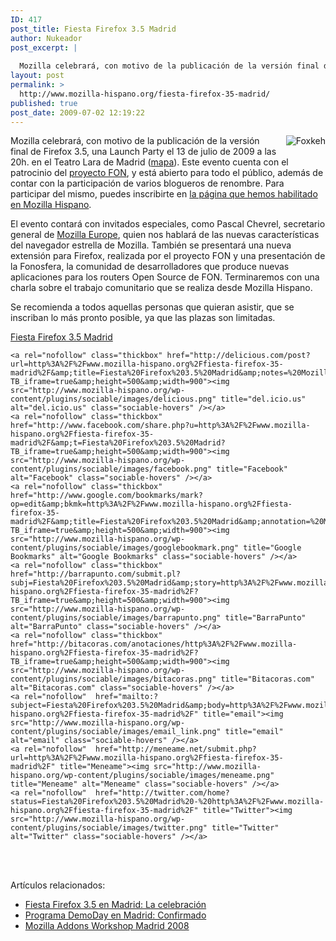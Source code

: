 ```yaml
---
ID: 417
post_title: Fiesta Firefox 3.5 Madrid
author: Nukeador
post_excerpt: |
  
  Mozilla celebrará, con motivo de la publicación de la versión final de Firefox 3.5, una Launch Party el 13 de julio de 2009 a las 20h. en el Teatro Lara de Madrid (mapa). Este evento cuenta con el patrocinio del proyecto FON, y está abierto para todo el público, además de contar con la participación [...]
layout: post
permalink: >
  http://www.mozilla-hispano.org/fiesta-firefox-35-madrid/
published: true
post_date: 2009-07-02 12:19:22
---
```

<p><img src="http://www.mozilla-hispano.org/images/foxkeh_party.png" alt="Foxkeh" style="float:right; margin: 0 0 1em 1em;" /></p>
<p>Mozilla celebrará, con motivo de la publicación de la versión final de Firefox 3.5, una Launch Party el 13 de julio de 2009 a las 20h. en el Teatro Lara de Madrid (<a href="http://maps.google.es/maps?f=q&amp;source=s_q&amp;hl=es&amp;geocode=&amp;q=Corredera+Baja+de+San+Pablo+15+Madrid&amp;sll=40.424409,-3.704195&amp;sspn=0.015878,0.043259&amp;ie=UTF8&amp;ll=40.422726,-3.704259&amp;spn=0.007939,0.021629&amp;t=h&amp;z=16&amp;iwloc=A" hreflang="es">mapa</a>). Este evento cuenta con el patrocinio del <a href="http://www.fon.com" hreflang="es">proyecto FON</a>, y está abierto para todo el público, además de contar con la participación de varios blogueros de renombre. Para participar del mismo, puedes inscribirte en <a href="http://www.mozilla-hispano.org/launchparty" hreflang="es">la página que hemos habilitado en Mozilla Hispano</a>.</p>
<p>El evento contará con invitados especiales, como Pascal Chevrel, secretario general de <a href="http://www.mozilla-europe.org/es/" hreflang="es">Mozilla Europe</a>, quien nos hablará de las nuevas caracterí­sticas del navegador estrella de Mozilla. También se presentará una nueva extensión para Firefox, realizada por el proyecto FON y una presentación de la Fonosfera, la comunidad de desarrolladores que produce nuevas aplicaciones para los routers Open Source de FON. Terminaremos con una charla sobre el trabajo comunitario que se realiza desde Mozilla Hispano.</p>
<p>Se recomienda a todos aquellas personas que quieran asistir, que se inscriban lo más pronto posible, ya que las plazas son limitadas.</p>
<p><a href="http://www.mozilla-hispano.org/launchparty" hreflang="es">Fiesta Firefox 3.5 Madrid</a></p>




	<a rel="nofollow" class="thickbox" href="http://delicious.com/post?url=http%3A%2F%2Fwww.mozilla-hispano.org%2Ffiesta-firefox-35-madrid%2F&amp;title=Fiesta%20Firefox%203.5%20Madrid&amp;notes=%20Mozilla%20celebrar%C3%A1%2C%20con%20motivo%20de%20la%20publicaci%C3%B3n%20de%20la%20versi%C3%B3n%20final%20de%20Firefox%203.5%2C%20una%20Launch%20Party%20el%2013%20de%20julio%20de%202009%20a%20las%2020h.%20en%20el%20Teatro%20Lara%20de%20Madrid%20%28mapa%29.%20Este%20evento%20cuenta%20con%20el%20patrocinio%20del%20proyecto%20FON%2C%20y%20est%C3%A1%20abierto%20para?TB_iframe=true&amp;height=500&amp;width=900"><img src="http://www.mozilla-hispano.org/wp-content/plugins/sociable/images/delicious.png" title="del.icio.us" alt="del.icio.us" class="sociable-hovers" /></a>
	<a rel="nofollow" class="thickbox" href="http://www.facebook.com/share.php?u=http%3A%2F%2Fwww.mozilla-hispano.org%2Ffiesta-firefox-35-madrid%2F&amp;t=Fiesta%20Firefox%203.5%20Madrid?TB_iframe=true&amp;height=500&amp;width=900"><img src="http://www.mozilla-hispano.org/wp-content/plugins/sociable/images/facebook.png" title="Facebook" alt="Facebook" class="sociable-hovers" /></a>
	<a rel="nofollow" class="thickbox" href="http://www.google.com/bookmarks/mark?op=edit&amp;bkmk=http%3A%2F%2Fwww.mozilla-hispano.org%2Ffiesta-firefox-35-madrid%2F&amp;title=Fiesta%20Firefox%203.5%20Madrid&amp;annotation=%20Mozilla%20celebrar%C3%A1%2C%20con%20motivo%20de%20la%20publicaci%C3%B3n%20de%20la%20versi%C3%B3n%20final%20de%20Firefox%203.5%2C%20una%20Launch%20Party%20el%2013%20de%20julio%20de%202009%20a%20las%2020h.%20en%20el%20Teatro%20Lara%20de%20Madrid%20%28mapa%29.%20Este%20evento%20cuenta%20con%20el%20patrocinio%20del%20proyecto%20FON%2C%20y%20est%C3%A1%20abierto%20para?TB_iframe=true&amp;height=500&amp;width=900"><img src="http://www.mozilla-hispano.org/wp-content/plugins/sociable/images/googlebookmark.png" title="Google Bookmarks" alt="Google Bookmarks" class="sociable-hovers" /></a>
	<a rel="nofollow" class="thickbox" href="http://barrapunto.com/submit.pl?subj=Fiesta%20Firefox%203.5%20Madrid&amp;story=http%3A%2F%2Fwww.mozilla-hispano.org%2Ffiesta-firefox-35-madrid%2F?TB_iframe=true&amp;height=500&amp;width=900"><img src="http://www.mozilla-hispano.org/wp-content/plugins/sociable/images/barrapunto.png" title="BarraPunto" alt="BarraPunto" class="sociable-hovers" /></a>
	<a rel="nofollow" class="thickbox" href="http://bitacoras.com/anotaciones/http%3A%2F%2Fwww.mozilla-hispano.org%2Ffiesta-firefox-35-madrid%2F?TB_iframe=true&amp;height=500&amp;width=900"><img src="http://www.mozilla-hispano.org/wp-content/plugins/sociable/images/bitacoras.png" title="Bitacoras.com" alt="Bitacoras.com" class="sociable-hovers" /></a>
	<a rel="nofollow"  href="mailto:?subject=Fiesta%20Firefox%203.5%20Madrid&amp;body=http%3A%2F%2Fwww.mozilla-hispano.org%2Ffiesta-firefox-35-madrid%2F" title="email"><img src="http://www.mozilla-hispano.org/wp-content/plugins/sociable/images/email_link.png" title="email" alt="email" class="sociable-hovers" /></a>
	<a rel="nofollow"  href="http://meneame.net/submit.php?url=http%3A%2F%2Fwww.mozilla-hispano.org%2Ffiesta-firefox-35-madrid%2F" title="Meneame"><img src="http://www.mozilla-hispano.org/wp-content/plugins/sociable/images/meneame.png" title="Meneame" alt="Meneame" class="sociable-hovers" /></a>
	<a rel="nofollow"  href="http://twitter.com/home?status=Fiesta%20Firefox%203.5%20Madrid%20-%20http%3A%2F%2Fwww.mozilla-hispano.org%2Ffiesta-firefox-35-madrid%2F" title="Twitter"><img src="http://www.mozilla-hispano.org/wp-content/plugins/sociable/images/twitter.png" title="Twitter" alt="Twitter" class="sociable-hovers" /></a>


<br/><br/>

<p>Artículos relacionados:<ul><li><a href='http://www.mozilla-hispano.org/fiesta-firefox-35-en-madrid-la-celebracion/' rel='bookmark' title='Permanent Link: Fiesta Firefox 3.5 en Madrid: La celebración'>Fiesta Firefox 3.5 en Madrid: La celebración</a></li>
<li><a href='http://www.mozilla-hispano.org/programa-demoday-en-madrid-confirmado/' rel='bookmark' title='Permanent Link: Programa DemoDay en Madrid: Confirmado'>Programa DemoDay en Madrid: Confirmado</a></li>
<li><a href='http://www.mozilla-hispano.org/mozilla-addons-workshop-madrid-2008/' rel='bookmark' title='Permanent Link: Mozilla Addons Workshop Madrid 2008'>Mozilla Addons Workshop Madrid 2008</a></li>
</ul></p>